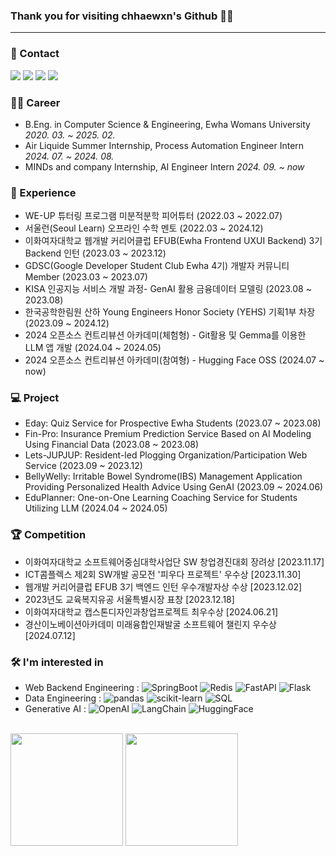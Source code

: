 ### Thank you for visiting chhaewxn's Github 🥰🍀
---
### 🌿 Contact 
<p>
<a href="https://github.com/chhaewxn"><img src="https://img.shields.io/badge/Github-181717?style=flat-square&logo=Github&logoColor=white"/></a>
<a href="https://velog.io/@chhaewxn"><img src="https://img.shields.io/badge/Velog-20C997?style=flat-square&logo=Velog&logoColor=white"/></a>
<a href="mailto:chaewon1019@ewhain.net"><img src="https://img.shields.io/badge/Gmail-D14836?style=flat-square&logo=Gmail&logoColor=white"/></a>
<a href="https://www.linkedin.com/in/chaewon-song-319371276/"><img src="https://img.shields.io/badge/-LinkedIn-blue?style=flat-square&logo=Linkedin&logoColor=white)"/></a>
</p>

### 👩‍💻 Career
- B.Eng. in Computer Science & Engineering, Ewha Womans University *2020. 03. ~ 2025. 02.*
- Air Liquide Summer Internship, Process Automation Engineer Intern *2024. 07. ~ 2024. 08.*
- MINDs and company Internship, AI Engineer Intern *2024. 09. ~ now*

### 🔗 Experience

- WE-UP 튜터링 프로그램 미분적분학 피어튜터 (2022.03 ~ 2022.07)
- 서울런(Seoul Learn) 오프라인 수학 멘토 (2022.03 ~ 2024.12)
- 이화여자대학교 웹개발 커리어클럽 EFUB(Ewha Frontend UXUI Backend) 3기 Backend 인턴 (2023.03 ~ 2023.12)
- GDSC(Google Developer Student Club Ewha 4기) 개발자 커뮤니티 Member (2023.03 ~ 2023.07)
- KISA 인공지능 서비스 개발 과정- GenAI 활용 금융데이터 모델링 (2023.08 ~ 2023.08)
- 한국공학한림원 산하	Young Engineers Honor Society (YEHS) 기획1부 차장 (2023.09 ~ 2024.12) 
- 2024 오픈소스 컨트리뷰션 아카데미(체험형) - Git활용 및 Gemma를 이용한 LLM 앱 개발 (2024.04 ~ 2024.05) 
- 2024 오픈소스 컨트리뷰션 아카데미(참여형) - Hugging Face OSS (2024.07 ~ now)
  
### 💻 Project

- Eday: Quiz Service for Prospective Ewha Students (2023.07 ~ 2023.08)
- Fin-Pro: Insurance Premium Prediction Service Based on AI Modeling Using Financial Data (2023.08 ~ 2023.08)
- Lets-JUPJUP: Resident-led Plogging Organization/Participation Web Service (2023.09 ~ 2023.12) 
- BellyWelly: Irritable Bowel Syndrome(IBS) Management Application Providing Personalized Health Advice Using GenAI (2023.09 ~ 2024.06)
- EduPlanner: One-on-One Learning Coaching Service for Students Utilizing LLM (2024.04 ~ 2024.05)

### 🏆 Competition

- 이화여자대학교 소프트웨어중심대학사업단 SW 창업경진대회 장려상 [2023.11.17]
- ICT콤플렉스 제2회 SW개발 공모전 '피우다 프로젝트' 우수상 [2023.11.30]
- 웹개발 커리어클럽 EFUB 3기 백엔드 인턴 우수개발자상 수상 [2023.12.02]
- 2023년도 교육복지유공 서울특별시장 표창 [2023.12.18]
- 이화여자대학교 캡스톤디자인과창업프로젝트 최우수상 [2024.06.21]
- 경산이노베이션아카데미 미래융합인재발굴 소프트웨어 챌린지 우수상 [2024.07.12]

### 🛠 I'm interested in
- Web Backend Engineering :
![SpringBoot](https://img.shields.io/badge/SpringBoot-6DB33F?style=flat-square&logo=SpringBoot&logoColor=white)
![Redis](https://img.shields.io/badge/Redis-FF4438?style=flat-square&logo=Redis&logoColor=white)
![FastAPI](https://img.shields.io/badge/FastAPI-009688?style=flat-square&logo=FastAPI&logoColor=white)
![Flask](https://img.shields.io/badge/Flask-000000?style=flat-square&logo=Flask&logoColor=white)
- Data Engineering :
![pandas](https://img.shields.io/badge/pandas-150458?style=flat-square&logo=pandas&logoColor=white)
![scikit-learn](https://img.shields.io/badge/scikit--learn-F7931E?style=flat-square&logo=scikit-learn&logoColor=white)
![SQL](https://img.shields.io/badge/SQL-4479A1?style=flat-square&logo=MySQL&logoColor=white)
- Generative AI :
![OpenAI](https://img.shields.io/badge/OpenAI-412991?style=flat-square&logo=OpenAI&logoColor=white)
![LangChain](https://img.shields.io/badge/LangChain-1C3C3C?style=flat-square&logo=LangChain&logoColor=white)
![HuggingFace](https://img.shields.io/badge/HuggingFace-FFD21E?style=flat-square&logo=HuggingFace&logoColor=white)


<br>
<div>
<img height="180em" src="https://github-readme-stats-git-masterrstaa-rickstaa.vercel.app/api?username=chhaewxn&show_icons=true" />
<img height="180em" src="https://github-readme-stats-git-masterrstaa-rickstaa.vercel.app/api/top-langs/?username=chhaewxn&layout=compact" />
</div>
